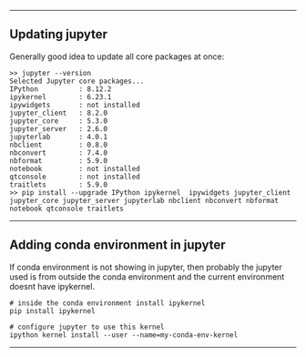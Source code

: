 
----
## Updating jupyter
Generally good idea to update all core packages at once:
```shell
>> jupyter --version
Selected Jupyter core packages...
IPython          : 8.12.2
ipykernel        : 6.23.1
ipywidgets       : not installed
jupyter_client   : 8.2.0
jupyter_core     : 5.3.0
jupyter_server   : 2.6.0
jupyterlab       : 4.0.1
nbclient         : 0.8.0
nbconvert        : 7.4.0
nbformat         : 5.9.0
notebook         : not installed
qtconsole        : not installed
traitlets        : 5.9.0
>> pip install --upgrade IPython ipykernel  ipywidgets jupyter_client jupyter_core jupyter_server jupyterlab nbclient nbconvert nbformat notebook qtconsole traitlets
```

----
## Adding conda environment in jupyter
If conda environment is not showing in jupyter, then probably the jupyter used is from outside the conda environment and the current environment doesnt have ipykernel.  
```shell
# inside the conda environment install ipykernel
pip install ipykernel

# configure jupyter to use this kernel
ipython kernel install --user --name=my-conda-env-kernel
```

----
